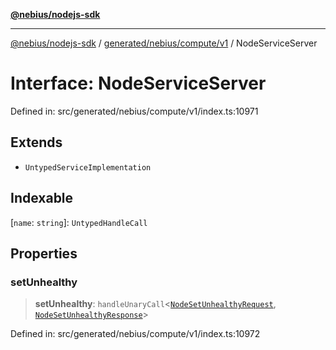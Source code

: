 [**@nebius/nodejs-sdk**](../../../../../README.md)

---

[@nebius/nodejs-sdk](../../../../../README.md) / [generated/nebius/compute/v1](../README.md) / NodeServiceServer

# Interface: NodeServiceServer

Defined in: src/generated/nebius/compute/v1/index.ts:10971

## Extends

- `UntypedServiceImplementation`

## Indexable

\[`name`: `string`\]: `UntypedHandleCall`

## Properties

### setUnhealthy

> **setUnhealthy**: `handleUnaryCall`\<[`NodeSetUnhealthyRequest`](NodeSetUnhealthyRequest.md), [`NodeSetUnhealthyResponse`](NodeSetUnhealthyResponse.md)\>

Defined in: src/generated/nebius/compute/v1/index.ts:10972
